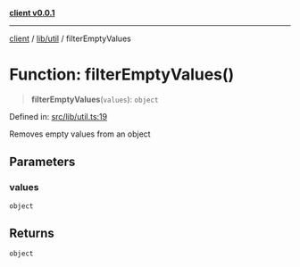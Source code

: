 [**client v0.0.1**](../../../README.md)

***

[client](../../../README.md) / [lib/util](../README.md) / filterEmptyValues

# Function: filterEmptyValues()

> **filterEmptyValues**(`values`): `object`

Defined in: [src/lib/util.ts:19](https://github.com/petelc/WMS/blob/0ba5e61a5ede3de744df1a5839724fa19a2a534f/client/src/lib/util.ts#L19)

Removes empty values from an object

## Parameters

### values

`object`

## Returns

`object`
